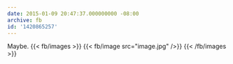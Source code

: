 ```yaml
---
date: 2015-01-09 20:47:37.000000000 -08:00
archive: fb
id: '1420865257'
---
```


Maybe.
{{< fb/images >}}
{{< fb/image src="image.jpg" />}}
{{< /fb/images >}}
